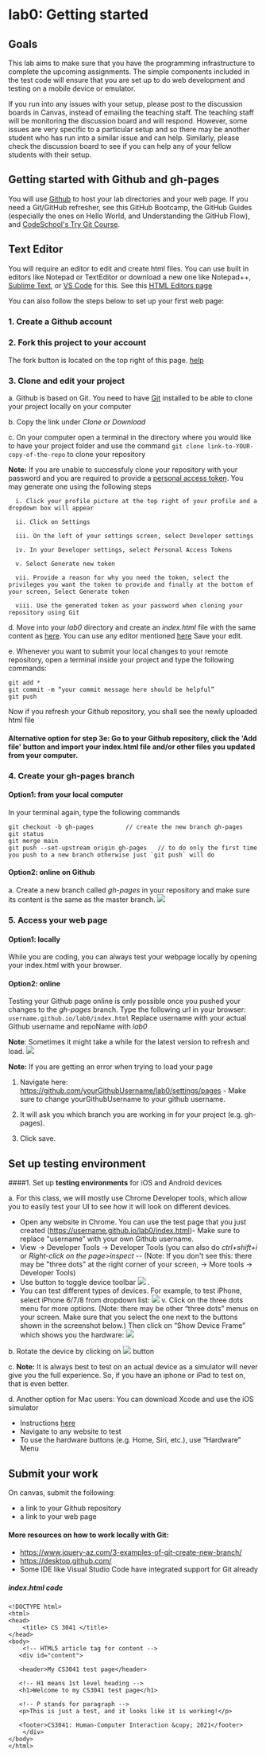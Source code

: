 # lab0: Getting started 

## Goals

This lab aims to make sure that you have the programming infrastructure to complete the upcoming assignments. The simple components included in the test code will ensure that you are set up to do web development and testing on a mobile device or emulator. 

If you run into any issues with your setup, please post to the discussion boards in Canvas, instead of emailing the teaching staff. The teaching staff will be monitoring the discussion board and will respond. However, some issues are very specific to a particular setup and so there may be another student who has run into a similar issue and can help. Similarly, please check the discussion board to see if you can help any of your fellow students with their setup.

## Getting started with Github and gh-pages
You will use [Github](https://github.com/) to host your lab directories and your web page. 
If you need a Git/GitHub refresher, see this GitHub Bootcamp, the GitHub Guides (especially the ones on Hello World, and Understanding the GitHub Flow), and [CodeSchool's Try Git Course](https://www.pluralsight.com/courses/how-git-works).

## Text Editor
You will require an editor to edit and create html files. You can use built in editors like Notepad or TextEditor or download a new one like Notepad++, [Sublime Text](https://www.sublimetext.com/3), or [VS Code](https://code.visualstudio.com/download) for this. 
See this [HTML Editors page](https://www.w3schools.com/html/html_editors.asp)

You can also follow the steps below to set up your first web page: 
### 1. Create a Github account

### 2. Fork this project to your account
The fork button is located on the top right of this page. [help](https://help.github.com/en/github/getting-started-with-github/fork-a-repo) 

### 3. Clone and edit your project

  a. Github is based on Git. You need to have [Git](https://git-scm.com/) installed to be able to clone your project locally on your computer

  b. Copy the link under *Clone or Download*

  c. On your computer open a terminal in the directory where you would like to have your project folder and use the command `git clone link-to-YOUR-copy-of-the-repo` to clone your repository
  
  **Note:** If you are unable to successfuly clone your repository with your password and you are required to provide a [personal access token](https://docs.github.com/en/authentication/keeping-your-account-and-data-secure/creating-a-personal-access-token). You may generate one using the following steps
  
      i. Click your profile picture at the top right of your profile and a dropdown box will appear
      
      ii. Click on Settings
      
      iii. On the left of your settings screen, select Developer settings
      
      iv. In your Developer settings, select Personal Access Tokens
      
      v. Select Generate new token
      
      vii. Provide a reason for why you need the token, select the privileges you want the token to provide and finally at the bottom of your screen, Select Generate token
      
      viii. Use the generated token as your password when cloning your repository using Git

  d. Move into your *lab0* directory and create an *index.html* file with the same content as [here](https://github.com/cs3041-b21/lab0/blob/master/README.md#indexhtml-code). You can use any editor mentioned [here](https://github.com/cs3041-b21/lab0/blob/master/README.md#Text-Editor) Save your edit.

  e. Whenever you want to submit your local changes to your remote repository, open a terminal inside your project and type the following commands: 
```
git add * 
git commit -m “your commit message here should be helpful” 
git push 
```
Now if you refresh your Github repository, you shall see the newly uploaded html file

#### Alternative option for step 3e: Go to your Github repository, click the 'Add file' button and import your index.html file and/or other files you updated from your computer.

### 4. Create your gh-pages branch

#### Option1: from your local computer 
In your terminal again, type the following commands
```
git checkout -b gh-pages         // create the new branch gh-pages
git status 
git merge main 
git push --set-upstream origin gh-pages   // to do only the first time you push to a new branch otherwise just `git push` will do
```
#### Option2: online on Github
  a. Create a new branch called *gh-pages* in your repository and make sure its content is the same as the master branch. 
![](https://github.com/cs3041-b21/lab0/blob/master/img/image7.gif)

### 5. Access your web page

#### Option1: locally 
While you are coding, you can always test your webpage locally by opening your index.html with your browser. 

#### Option2: online
Testing your Github page online is only possible once you pushed your changes to the *gh-pages* branch. Type the following url in your browser:  `username.github.io/lab0/index.html`
Replace username with your actual Github username and repoName with *lab0*

**Note**: Sometimes it might take a while for the latest version to refresh and load. 
![](https://github.com/cs3041-b21/lab0/blob/master/img/image6.gif)

**Note:** If you are getting an error when trying to load your page
1. Navigate here: https://github.com/yourGithubUsername/lab0/settings/pages - Make sure to change yourGithubUsername to your github username.

2. It will ask you which branch you are working in for your project  (e.g. gh-pages).

3. Click save.

## Set up testing environment
####1. Set up **testing environments** for iOS and Android devices

a. For this class, we will mostly use Chrome Developer tools, which allow you to easily test your UI to see how it will look on different devices. 
- Open any website in Chrome. You can use the test page that you just created (https://username.github.io/lab0/index.html)- Make sure to replace "username” with your own Github username.
- View -> Developer Tools -> Developer Tools (you can also do *ctrl+shift+i* or *Right-click on the page>inspect*
        -- (Note: If you don't see this: there may be "three dots" at the right corner of your screen, -> More tools -> Developer Tools)
- Use button to toggle device toolbar ![](https://github.com/cs3041-b21/lab0/blob/master/img/image3.png) .
- You can test different types of devices. For example, to test iPhone, select iPhone 6/7/8 from dropdown list: 
![](https://github.com/cs3041-b21/lab0/blob/master/img/image2.png)
      v. Click on the three dots menu for more options. (Note: there may be other “three dots” menus on your screen. Make sure that you select the one next to the buttons shown in the screenshot below.) Then click on “Show Device Frame” which shows you the hardware:
![](https://github.com/cs3041-b21/lab0/blob/master/img/image5.png)
  
b. Rotate the device by clicking on ![](https://github.com/cs3041-b21/lab0/blob/master/img/image4.png) button
  
c. **Note:** It is always best to test on an actual device as a simulator will never give you the full experience. So, if you have an iphone or iPad to test on, that is even better. 
  
d. Another option for Mac users: You can download Xcode and use the iOS simulator
- Instructions [here](https://developer.apple.com/library/archive/referencelibrary/GettingStarted/DevelopiOSAppsSwift/)
- Navigate to any website to test
- To use the hardware buttons (e.g. Home, Siri, etc.), use “Hardware” Menu

## Submit your work
On canvas, submit the following: 
- a link to your Github repository
- a link to your web page

#### More resources on how to work locally with Git: 
- https://www.jquery-az.com/3-examples-of-git-create-new-branch/
- https://desktop.github.com/
- Some IDE like Visual Studio Code have integrated support for Git already

##### index.html code
```
<!DOCTYPE html>
<html>
<head>
    <title> CS 3041 </title>
</head>
<body>
    <!-- HTML5 article tag for content -->
   <div id="content">
   
   <header>My CS3041 test page</header>

   <!-- H1 means 1st level heading -->
   <h1>Welcome to my CS3041 test page</h1>
    
   <!-- P stands for paragraph -->
   <p>This is just a test, and it looks like it is working!</p>
  
   <footer>CS3041: Human-Computer Interaction &copy; 2021</footer>
    </div>
</body>
</html>
```


